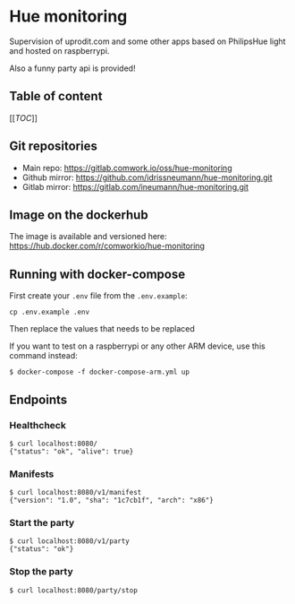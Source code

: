 # Hue monitoring

Supervision of uprodit.com and some other apps based on PhilipsHue light and hosted on raspberrypi.

Also a funny party api is provided!

## Table of content

[[_TOC_]]

## Git repositories

* Main repo: https://gitlab.comwork.io/oss/hue-monitoring
* Github mirror: https://github.com/idrissneumann/hue-monitoring.git
* Gitlab mirror: https://gitlab.com/ineumann/hue-monitoring.git

## Image on the dockerhub

The image is available and versioned here: https://hub.docker.com/r/comworkio/hue-monitoring

## Running with docker-compose

First create your `.env` file from the `.env.example`:

```shell
cp .env.example .env
```

Then replace the values that needs to be replaced

If you want to test on a raspberrypi or any other ARM device, use this command instead:

```shell
$ docker-compose -f docker-compose-arm.yml up
```

## Endpoints

### Healthcheck

```shell
$ curl localhost:8080/
{"status": "ok", "alive": true}
```

### Manifests

```shell
$ curl localhost:8080/v1/manifest 
{"version": "1.0", "sha": "1c7cb1f", "arch": "x86"}
```

### Start the party

```shell
$ curl localhost:8080/v1/party
{"status": "ok"}
```

### Stop the party

```shell
$ curl localhost:8080/party/stop
```
